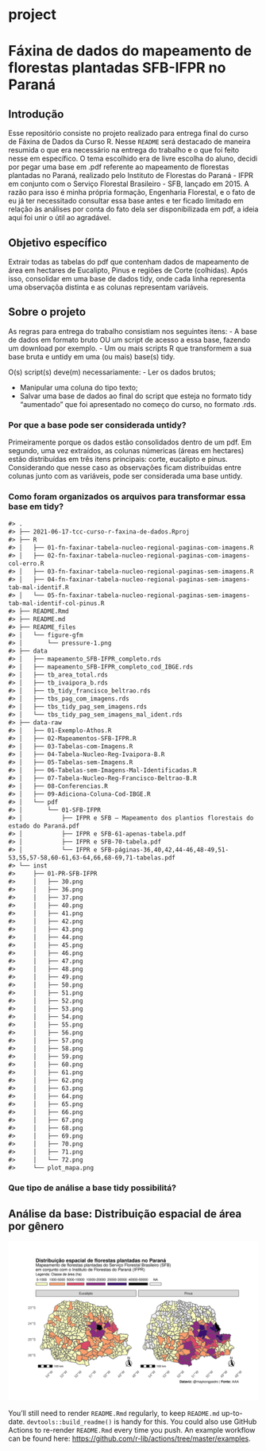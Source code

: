 
<!-- README.md is generated from README.Rmd. Please edit that file -->

# project

<!-- badges: start -->
<!-- badges: end -->

# Fáxina de dados do mapeamento de florestas plantadas SFB-IFPR no Paraná

## Introdução

Esse repositório consiste no projeto realizado para entrega final do
curso de Fáxina de Dados da Curso R. Nesse `README` será destacado de
maneira resumida o que era necessário na entrega do trabalho e o que foi
feito nesse em específico. O tema escolhido era de livre escolha do
aluno, decidi por pegar uma base em .pdf referente ao mapeamento de
florestas plantadas no Paraná, realizado pelo Instituto de Florestas do
Paraná - IFPR em conjunto com o Serviço Florestal Brasileiro - SFB,
lançado em 2015. A razão para isso é minha própria formação, Engenharia
Florestal, e o fato de eu já ter necessitado consultar essa base antes e
ter ficado limitado em relação às análises por conta do fato dela ser
disponibilizada em pdf, a ideia aqui foi unir o útil ao agradável.

## Objetivo específico

Extrair todas as tabelas do pdf que contenham dados de mapeamento de
área em hectares de Eucalipto, Pinus e regiões de Corte (colhidas). Após
isso, consolidar em uma base de dados tidy, onde cada linha representa
uma observaçõa distinta e as colunas representam variáveis.

<!-- badges: start -->

<!-- badges: end -->

## Sobre o projeto

As regras para entrega do trabalho consistiam nos seguintes itens: - A
base de dados em formato bruto OU um script de acesso a essa base,
fazendo um download por exemplo. - Um ou mais scripts R que transformem
a sua base bruta e untidy em uma (ou mais) base(s) tidy.

O(s) script(s) deve(m) necessariamente: - Ler os dados brutos;

-   Manipular uma coluna do tipo texto;
-   Salvar uma base de dados ao final do script que esteja no formato
    tidy “aumentado” que foi apresentado no começo do curso, no formato
    .rds.

### Por que a base pode ser considerada untidy?

Primeiramente porque os dados estão consolidados dentro de um pdf. Em
segundo, uma vez extraídos, as colunas númericas (áreas em hectares)
estão distribuídas em três itens principais: corte, eucalipto e pinus.
Considerando que nesse caso as observações ficam distribuídas entre
colunas junto com as variáveis, pode ser considerada uma base untidy.

### Como foram organizados os arquivos para transformar essa base em tidy?

    #> .
    #> ├── 2021-06-17-tcc-curso-r-faxina-de-dados.Rproj
    #> ├── R
    #> │   ├── 01-fn-faxinar-tabela-nucleo-regional-paginas-com-imagens.R
    #> │   ├── 02-fn-faxinar-tabela-nucleo-regional-paginas-com-imagens-col-erro.R
    #> │   ├── 03-fn-faxinar-tabela-nucleo-regional-paginas-sem-imagens.R
    #> │   ├── 04-fn-faxinar-tabela-nucleo-regional-paginas-sem-imagens-tab-mal-identif.R
    #> │   └── 05-fn-faxinar-tabela-nucleo-regional-paginas-sem-imagens-tab-mal-identif-col-pinus.R
    #> ├── README.Rmd
    #> ├── README.md
    #> ├── README_files
    #> │   └── figure-gfm
    #> │       └── pressure-1.png
    #> ├── data
    #> │   ├── mapeamento_SFB-IFPR_completo.rds
    #> │   ├── mapeamento_SFB-IFPR_completo_cod_IBGE.rds
    #> │   ├── tb_area_total.rds
    #> │   ├── tb_ivaipora_b.rds
    #> │   ├── tb_tidy_francisco_beltrao.rds
    #> │   ├── tbs_pag_com_imagens.rds
    #> │   ├── tbs_tidy_pag_sem_imagens.rds
    #> │   └── tbs_tidy_pag_sem_imagens_mal_ident.rds
    #> ├── data-raw
    #> │   ├── 01-Exemplo-Athos.R
    #> │   ├── 02-Mapeamentos-SFB-IFPR.R
    #> │   ├── 03-Tabelas-com-Imagens.R
    #> │   ├── 04-Tabela-Nucleo-Reg-Ivaipora-B.R
    #> │   ├── 05-Tabelas-sem-Imagens.R
    #> │   ├── 06-Tabelas-sem-Imagens-Mal-Identificadas.R
    #> │   ├── 07-Tabela-Nucleo-Reg-Francisco-Beltrao-B.R
    #> │   ├── 08-Conferencias.R
    #> │   ├── 09-Adiciona-Coluna-Cod-IBGE.R
    #> │   └── pdf
    #> │       └── 01-SFB-IFPR
    #> │           ├── IFPR e SFB – Mapeamento dos plantios florestais do estado do Paraná.pdf
    #> │           ├── IFPR e SFB-61-apenas-tabela.pdf
    #> │           ├── IFPR e SFB-70-tabela.pdf
    #> │           └── IFPR e SFB-páginas-36,40,42,44-46,48-49,51-53,55,57-58,60-61,63-64,66,68-69,71-tabelas.pdf
    #> └── inst
    #>     ├── 01-PR-SFB-IFPR
    #>     │   ├── 30.png
    #>     │   ├── 36.png
    #>     │   ├── 37.png
    #>     │   ├── 40.png
    #>     │   ├── 41.png
    #>     │   ├── 42.png
    #>     │   ├── 43.png
    #>     │   ├── 44.png
    #>     │   ├── 45.png
    #>     │   ├── 46.png
    #>     │   ├── 47.png
    #>     │   ├── 48.png
    #>     │   ├── 49.png
    #>     │   ├── 50.png
    #>     │   ├── 51.png
    #>     │   ├── 52.png
    #>     │   ├── 53.png
    #>     │   ├── 54.png
    #>     │   ├── 55.png
    #>     │   ├── 56.png
    #>     │   ├── 57.png
    #>     │   ├── 58.png
    #>     │   ├── 59.png
    #>     │   ├── 60.png
    #>     │   ├── 61.png
    #>     │   ├── 62.png
    #>     │   ├── 63.png
    #>     │   ├── 64.png
    #>     │   ├── 65.png
    #>     │   ├── 66.png
    #>     │   ├── 67.png
    #>     │   ├── 68.png
    #>     │   ├── 69.png
    #>     │   ├── 70.png
    #>     │   ├── 71.png
    #>     │   └── 72.png
    #>     └── plot_mapa.png

### Que tipo de análise a base tidy possibilitá?

## Análise da base: Distribuição espacial de área por gênero

![](https://github.com/maykongpedro/2021-06-17-tcc-curso-r-faxina-de-dados/raw/r-studio-cloud/inst/plot_mapa.png)

You’ll still need to render `README.Rmd` regularly, to keep `README.md`
up-to-date. `devtools::build_readme()` is handy for this. You could also
use GitHub Actions to re-render `README.Rmd` every time you push. An
example workflow can be found here:
<https://github.com/r-lib/actions/tree/master/examples>.
